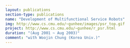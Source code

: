 ```yaml
---
layout: publications
section-type: publications
name: "Development of Multifunctional Service Robots"
img: http://www.cs.cmu.edu/~gunhee/images/psr_top.gif
project: http://www.cs.cmu.edu/~gunhee/r_psr.html
duration: "(Aug 2001 ~ Aug 2003)"
comment: "with Woojin Chung (Korea Univ.)"
---
```


